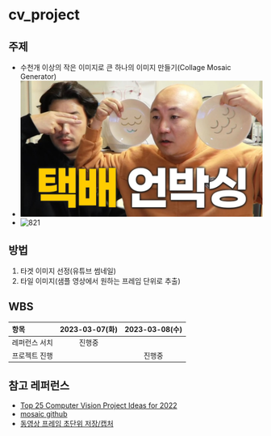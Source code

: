 # cv_project
## 주제
- 수천개 이상의 작은 이미지로 큰 하나의 이미지 만들기(Collage Mosaic Generator)
- ![원본](target.jpg)
- ![821](mosaic(821).jpeg)

## 방법
1. 타겟 이미지 선정(유튜브 썸네일)
2. 타일 이미지(샘플 영상에서 원하는 프레임 단위로 추출)

## WBS
|항목|2023-03-07(화)|2023-03-08(수)|
|:-|:-:|:-:|
|레퍼런스 서치|진행중||
|프로젝트 진행||진행중|

## 참고 레퍼런스
- [Top 25 Computer Vision Project Ideas for 2022](https://data-flair.training/blogs/computer-vision-project-ideas/)
- [mosaic github](https://github.com/codebox/mosaic)
- [동영상 프레임 초단위 저장/캡처](https://thinking-developer.tistory.com/61)